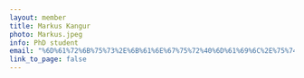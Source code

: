 ```yaml
---
layout: member
title: Markus Kangur
photo: Markus.jpeg
info: PhD student
email: "%6D%61%72%6B%75%73%2E%6B%61%6E%67%75%72%40%6D%61%69%6C%2E%75%74%6F%72%6F%6E%74%6F%2E%63%61"
link_to_page: false
---
```

